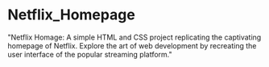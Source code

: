 # Netflix_Homepage
"Netflix Homage: A simple HTML and CSS project replicating the captivating homepage of Netflix. Explore the art of web development by recreating the user interface of the popular streaming platform."
